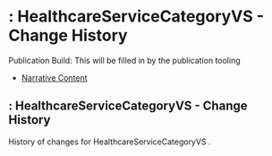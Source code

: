 # : HealthcareServiceCategoryVS - Change History

Publication Build: This will be filled in by the publication tooling

* [Narrative Content](ValueSet-HealthcareServiceCategoryVS.html)

## : HealthcareServiceCategoryVS - Change History

History of changes for HealthcareServiceCategoryVS .
